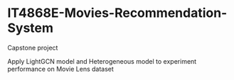 # IT4868E-Movies-Recommendation-System
Capstone project

Apply LightGCN model and Heterogeneous model to experiment performance on Movie Lens dataset
